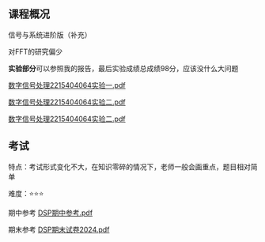 ## 课程概况

信号与系统进阶版（补充）

对FFT的研究偏少





**实验部分**可以参照我的报告，最后实验成绩总成绩98分，应该没什么大问题 

 [数字信号处理2215404064实验一.pdf](资料库\数字信号处理2215404064实验一.pdf) 

 [数字信号处理2215404064实验二.pdf](资料库\数字信号处理2215404064实验二.pdf) 

 [数字信号处理2215404064实验二.pdf](数字信号处理2215404064实验二.pdf) 



## 考试

特点：考试形式变化不大，在知识零碎的情况下，老师一般会画重点，题目相对简单

难度：⭐⭐⭐

期中参考   [DSP期中参考.pdf](资料库\DSP期中参考.pdf) 

期末参考   [DSP期末试卷2024.pdf](资料库\DSP期末试卷2024.pdf) 